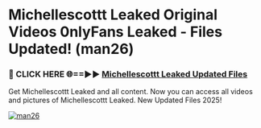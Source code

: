 # Michellescottt Leaked Original Videos 0nlyFans Leaked - Files Updated! (man26)

<h3>🔴 CLICK HERE 🌐==►► <a href="https://tinyurl.com/ehrbuxhb" rel="nofollow">Michellescottt Leaked Updated Files</a></h3>

Get Michellescottt Leaked and all content. Now you can access all videos and pictures of Michellescottt Leaked. New Updated Files 2025!

[![man26](https://i.imgur.com/lVYEuWS.gif)](https://tinyurl.com/ehrbuxhb)
